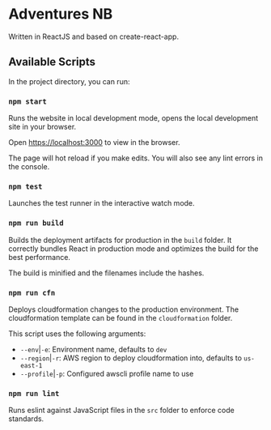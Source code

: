 # Adventures NB

Written in ReactJS and based on create-react-app.

## Available Scripts

In the project directory, you can run:

### `npm start`

Runs the website in local development mode, opens the local development site in your browser.

Open [https://localhost:3000](https://localhost:3000) to view in the browser.

The page will hot reload if you make edits.
You will also see any lint errors in the console.

### `npm test`

Launches the test runner in the interactive watch mode.

### `npm run build`

Builds the deployment artifacts for production in the `build` folder.
It correctly bundles React in production mode and optimizes the build for the best performance.

The build is minified and the filenames include the hashes.

### `npm run cfn`

Deploys cloudformation changes to the production environment.
The cloudformation template can be found in the `cloudformation` folder.

This script uses the following arguments:

- `--env`|`-e`: Environment name, defaults to `dev`
- `--region`|`-r`: AWS region to deploy cloudformation into, defaults to `us-east-1`
- `--profile`|`-p`: Configured awscli profile name to use

### `npm run lint`

Runs eslint against JavaScript files in the `src` folder to enforce code standards.
